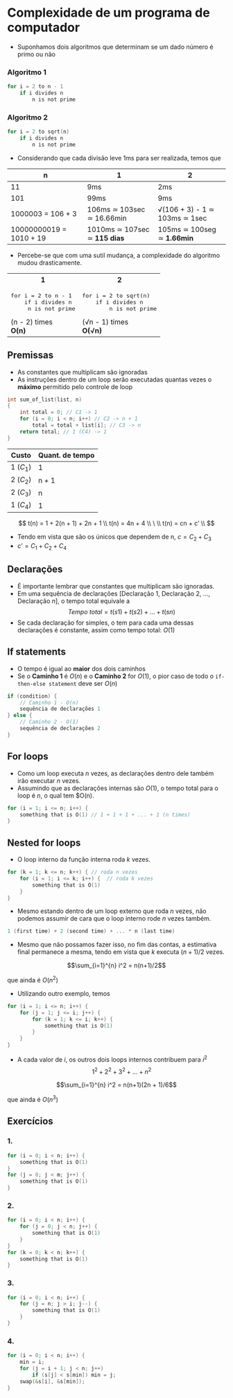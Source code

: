 # Complexidade de um programa de computador

- Suponhamos dois algoritmos que determinam se um dado número é primo ou não

### Algoritmo 1

```c
for i = 2 to n - 1
    if i divides n
        n is not prime
```

### Algoritmo 2

```c
for i = 2 to sqrt(n)
    if i divides n
        n is not prime
```

- Considerando que cada divisão leve 1ms para ser realizada, temos que

| n                       | 1                              | 2                             |
| ----------------------- | ------------------------------ | ----------------------------- |
| 11                      | 9ms                            | 2ms                           |
| 101                     | 99ms                           | 9ms                           |
| 1000003 = 106 + 3       | 106ms ≃ 103sec ≃ 16.66min      | √(106 + 3) - 1 ≃ 103ms ≃ 1sec |
| 10000000019 = 1010 + 19 | 1010ms ≃ 107sec ≃ **115 dias** | 105ms ≃ 100seg ≃ **1.66min**  |

- Percebe-se que com uma sutil mudança, a complexidade do algoritmo mudou drasticamente.

<table>
<tr>
<th>
1
</th>
<th>
2
</th>
</tr>
<td>
<pre>
for i = 2 to n - 1
    if i divides n
     n is not prime
</pre>
    (n - 2) times <br />
    <strong>O(n)</strong>
</td>

<td>
<pre>
for i = 2 to sqrt(n)
    if i divides n
        n is not prime
</pre>
    (√n - 1) times <br />
    <strong>O(√n)</strong>
</td>

</tr>
</table>

## Premissas

- As constantes que multiplicam são ignoradas
- As instruções dentro de um loop serão executadas quantas vezes o **máximo** permitido pelo controle de loop

```c
int sum_of_list(list, n)
{
    int total = 0; // C1 -> 1
    for (i = 0; i < n; i++) // C2 -> n + 1
        total = total + list[i]; // C3 -> n
    return total; // 1 (C4) -> 1
}
```

| Custo     | Quant. de tempo |
| --------- | --------------- |
| 1 ($C_1$) | 1               |
| 2 ($C_2$) | n + 1           |
| 2 ($C_3$) | n               |
| 1 ($C_4$) | 1               |

$$
t(n) = 1 + 2(n + 1) + 2n + 1 \\
t(n) = 4n + 4 \\ \ \\
t(n) = cn + c’ \\
$$

- Tendo em vista que são os únicos que dependem de n, $c = C_2 + C_3$
- $c’ = C_1 + C_2 + C_4$

## Declarações

- É importante lembrar que constantes que multiplicam são ignoradas.
- Em uma sequência de declarações [Declaração 1, Declaração 2, ..., Declaração $n$], o tempo total equivale a
  $$
  Tempo \ total =  t(s1) + t(s2) + ... + t(sn)
  $$
- Se cada declaração for simples, o tem para cada uma dessas declarações é constante, assim como tempo total: $O(1)$

## If statements

- O tempo é igual ao **maior** dos dois caminhos
- Se o **Caminho 1** é $O(n)$ e o **Caminho 2** for $O(1)$, o pior caso de todo o `if-then-else statement` deve ser $O(n)$

```c
if (condition) {
    // Caminho 1 - O(n)
    sequência de declarações 1
} else {
    // Caminho 2 - O(1)
    sequência de declarações 2
}
```

## For loops

- Como um loop executa $n$ vezes, as declarações dentro dele também irão executar $n$ vezes.
- Assumindo que as declarações internas são $O(1)$, o tempo total para o loop é $n$, o qual tem $O(n).

```c
for (i = 1; i <= n; i++) {
    something that is O(1) // 1 + 1 + 1 + ... + 1 (n times)
}
```

## Nested for loops

- O loop interno da função interna roda $k$ vezes.

```c
for (k = 1; k <= n; k++) { // roda n vezes
    for (i = 1; i <= k; i++) {  // roda k vezes
        something that is O(1)
    }
}
```

- Mesmo estando dentro de um loop externo que roda $n$ vezes, não podemos assumir de cara que o loop interno rode $n$ vezes também.

```c
1 (first time) + 2 (second time) + ... * n (last time)
```

- Mesmo que não possamos fazer isso, no fim das contas, a estimativa final permanece a mesma, tendo em vista que $k$ executa $(n+1) / 2$ vezes.

$$\sum_{i=1}^{n} i^2 = n(n+1)/2$$

que ainda é $O(n^2)$

- Utilizando outro exemplo, temos

```c
for (i = 1; i <= n; i++) {
    for (j = 1; j <= i; j++) {
        for (k = 1; k <= i; k++) {
            something that is O(1)
        }
    }
}
```

- A cada valor de $i$, os outros dois loops internos contribuem para $i^2$
  $$1^2 + 2^2 + 3^2 + ... + n^2$$

$$\sum_{i=1}^{n} i^2 = n(n+1)(2n + 1)/6$$

que ainda é $O(n^3)$

## Exercícios

### 1.

```c
for (i = 0; i < n; i++) {
    something that is O(1)
}
for (j = 0; j < m; j++) {
    something that is O(1)
}
```

### 2.

```c
for (i = 0; i < n; i++) {
    for (j = 0; j < n; j++) {
        something that is O(1)
    }
}
for (k = 0; k < n; k++) {
    something that is O(1)
}
```

### 3.

```c
for (i = 0; i < n; i++) {
    for (j = n; j > i; j--) {
        something that is O(1)
    }
}
```

### 4.

```c
for (i = 0; i < n; i++) {
    min = i;
    for (j = i + 1; j < n; j++)
        if (s[j] < s[min]) min = j;
    swap(&s[i], &s[min]);
}
```
